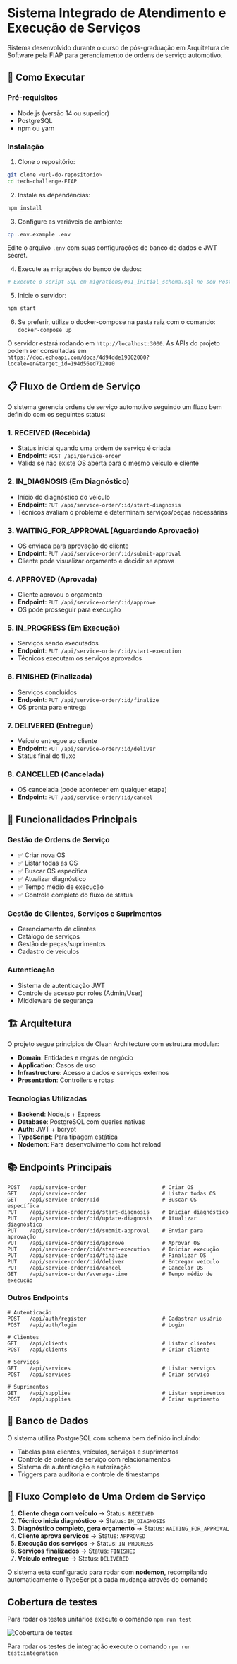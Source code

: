 # Sistema Integrado de Atendimento e Execução de Serviços

Sistema desenvolvido durante o curso de pós-graduação em Arquitetura de Software pela FIAP para gerenciamento de ordens de serviço automotivo.

## 🚀 Como Executar

### Pré-requisitos
- Node.js (versão 14 ou superior)
- PostgreSQL
- npm ou yarn

### Instalação

1. Clone o repositório:
```bash
git clone <url-do-repositorio>
cd tech-challenge-FIAP
```

2. Instale as dependências:
```bash
npm install
```

3. Configure as variáveis de ambiente:
```bash
cp .env.example .env
```
Edite o arquivo `.env` com suas configurações de banco de dados e JWT secret.

4. Execute as migrações do banco de dados:
```bash
# Execute o script SQL em migrations/001_initial_schema.sql no seu PostgreSQL
```

5. Inicie o servidor:
```bash
npm start
```

6. Se preferir, utilize o docker-compose na pasta raiz com o comando: 
```docker-compose up```

O servidor estará rodando em `http://localhost:3000`.
As APIs do projeto podem ser consultadas em `https://doc.echoapi.com/docs/4d94dde19002000?locale=en&target_id=194d56ed7120a0`

## 📋 Fluxo de Ordem de Serviço

O sistema gerencia ordens de serviço automotivo seguindo um fluxo bem definido com os seguintes status:

### 1. **RECEIVED** (Recebida)
- Status inicial quando uma ordem de serviço é criada
- **Endpoint**: `POST /api/service-order`
- Valida se não existe OS aberta para o mesmo veículo e cliente

### 2. **IN_DIAGNOSIS** (Em Diagnóstico)
- Início do diagnóstico do veículo
- **Endpoint**: `PUT /api/service-order/:id/start-diagnosis`
- Técnicos avaliam o problema e determinam serviços/peças necessárias

### 3. **WAITING_FOR_APPROVAL** (Aguardando Aprovação)
- OS enviada para aprovação do cliente
- **Endpoint**: `PUT /api/service-order/:id/submit-approval`
- Cliente pode visualizar orçamento e decidir se aprova

### 4. **APPROVED** (Aprovada)
- Cliente aprovou o orçamento
- **Endpoint**: `PUT /api/service-order/:id/approve`
- OS pode prosseguir para execução

### 5. **IN_PROGRESS** (Em Execução)
- Serviços sendo executados
- **Endpoint**: `PUT /api/service-order/:id/start-execution`
- Técnicos executam os serviços aprovados

### 6. **FINISHED** (Finalizada)
- Serviços concluídos
- **Endpoint**: `PUT /api/service-order/:id/finalize`
- OS pronta para entrega

### 7. **DELIVERED** (Entregue)
- Veículo entregue ao cliente
- **Endpoint**: `PUT /api/service-order/:id/deliver`
- Status final do fluxo

### 8. **CANCELLED** (Cancelada)
- OS cancelada (pode acontecer em qualquer etapa)
- **Endpoint**: `PUT /api/service-order/:id/cancel`

## 🔧 Funcionalidades Principais

### Gestão de Ordens de Serviço
- ✅ Criar nova OS
- ✅ Listar todas as OS
- ✅ Buscar OS específica
- ✅ Atualizar diagnóstico
- ✅ Tempo médio de execução
- ✅ Controle completo do fluxo de status

### Gestão de Clientes, Serviços e Suprimentos
- Gerenciamento de clientes
- Catálogo de serviços
- Gestão de peças/suprimentos
- Cadastro de veículos

### Autenticação
- Sistema de autenticação JWT
- Controle de acesso por roles (Admin/User)
- Middleware de segurança

## 🏗️ Arquitetura

O projeto segue princípios de Clean Architecture com estrutura modular:

- **Domain**: Entidades e regras de negócio
- **Application**: Casos de uso
- **Infrastructure**: Acesso a dados e serviços externos
- **Presentation**: Controllers e rotas

### Tecnologias Utilizadas
- **Backend**: Node.js + Express
- **Database**: PostgreSQL com queries nativas
- **Auth**: JWT + bcrypt
- **TypeScript**: Para tipagem estática
- **Nodemon**: Para desenvolvimento com hot reload

## 📚 Endpoints Principais

```
POST   /api/service-order                        # Criar OS
GET    /api/service-order                        # Listar todas OS
GET    /api/service-order/:id                    # Buscar OS específica
PUT    /api/service-order/:id/start-diagnosis    # Iniciar diagnóstico
PUT    /api/service-order/:id/update-diagnosis   # Atualizar diagnóstico
PUT    /api/service-order/:id/submit-approval    # Enviar para aprovação
PUT    /api/service-order/:id/approve            # Aprovar OS
PUT    /api/service-order/:id/start-execution    # Iniciar execução
PUT    /api/service-order/:id/finalize           # Finalizar OS
PUT    /api/service-order/:id/deliver            # Entregar veículo
PUT    /api/service-order/:id/cancel             # Cancelar OS
GET    /api/service-order/average-time           # Tempo médio de execução
```

### Outros Endpoints
```
# Autenticação
POST   /api/auth/register                        # Cadastrar usuário
POST   /api/auth/login                           # Login

# Clientes
GET    /api/clients                              # Listar clientes
POST   /api/clients                              # Criar cliente

# Serviços
GET    /api/services                             # Listar serviços
POST   /api/services                             # Criar serviço

# Suprimentos
GET    /api/supplies                             # Listar suprimentos
POST   /api/supplies                             # Criar suprimento
```

## 💾 Banco de Dados

O sistema utiliza PostgreSQL com schema bem definido incluindo:

- Tabelas para clientes, veículos, serviços e suprimentos
- Controle de ordens de serviço com relacionamentos
- Sistema de autenticação e autorização
- Triggers para auditoria e controle de timestamps

## 🔄 Fluxo Completo de Uma Ordem de Serviço

1. **Cliente chega com veículo** → Status: `RECEIVED`
2. **Técnico inicia diagnóstico** → Status: `IN_DIAGNOSIS`
3. **Diagnóstico completo, gera orçamento** → Status: `WAITING_FOR_APPROVAL`
4. **Cliente aprova serviços** → Status: `APPROVED`
5. **Execução dos serviços** → Status: `IN_PROGRESS`
6. **Serviços finalizados** → Status: `FINISHED`
7. **Veículo entregue** → Status: `DELIVERED`

O sistema está configurado para rodar com **nodemon**, recompilando automaticamente o TypeScript a cada mudança através do comando

## Cobertura de testes
Para rodar os testes unitários execute o comando `npm run test`

![Cobertura de testes](image.png)

Para rodar os testes de integração execute o comando `npm run test:integration`
